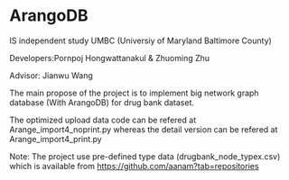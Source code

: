 # ArangoDB
IS independent study UMBC (Universiy of Maryland Baltimore County)

Developers:Pornpoj Hongwattanakul & Zhuoming Zhu

Advisor: Jianwu Wang

The main propose of the project is to implement big network graph database (With ArangoDB) for drug bank dataset.

The optimized upload data code can be refered at Arange_import4_noprint.py
whereas the detail version can be refered at Arange_import4_print.py

Note: The project use pre-defined type data (drugbank_node_typex.csv) which is available from https://github.com/aanam?tab=repositories

